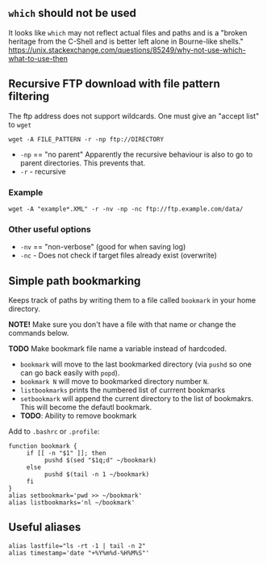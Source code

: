 
## `which` should not be used

It looks like `which` may not reflect actual files and paths and is a 
"broken heritage from the C-Shell and is better left alone in Bourne-like shells."
https://unix.stackexchange.com/questions/85249/why-not-use-which-what-to-use-then


## Recursive FTP download with file pattern filtering

The ftp address does not support wildcards. One must give an "accept list" to `wget`

```
wget -A FILE_PATTERN -r -np ftp://DIRECTORY
```

* `-np` == "no parent" Apparently the recursive behaviour is also to go to parent directories.
  This prevents that.
* `-r` - recursive

### Example
`wget -A "example*.XML" -r -nv -np -nc ftp://ftp.example.com/data/`

### Other useful options
* `-nv` == "non-verbose" (good for when saving log)
* `-nc` - Does not check if target files already exist (overwrite)

## Simple path bookmarking 

Keeps track of paths by writing them to a file called `bookmark` in your home directory.

**NOTE!** Make sure you don't have a file with that name or change the commands below.

**TODO** Make bookmark file name a variable instead of hardcoded.

* `bookmark` will move to the last bookmarked directory (via `pushd` so one can go back easily with `popd`).
* `bookmark N` will move to bookmarked directory number `N`. 
* `listbookmarks` prints the numbered list of currrent bookmarks
* `setbookmark` will append the current directory to the list of bookmakrs. This will become the defautl bookmark.
* **TODO**: Ability to remove bookmark

Add to `.bashrc` or `.profile`:

```
function bookmark {
     if [[ -n "$1" ]]; then
          pushd $(sed "$1q;d" ~/bookmark)
     else
          pushd $(tail -n 1 ~/bookmark)
     fi
}
alias setbookmark='pwd >> ~/bookmark'
alias listbookmarks='nl ~/bookmark'
```

## Useful aliases

```
alias lastfile="ls -rt -1 | tail -n 2"
alias timestamp='date "+%Y%m%d-%H%M%S"'
```
